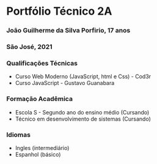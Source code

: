 # Portfólio Técnico 2A

### João Guilherme da Silva Porfirio, 17 anos
### São José, 2021

### Qualificações Técnicas
* Curso Web Moderno (JavaScript, html e Css) - Cod3r
* Curso JavaScript - Gustavo Guanabara

### Formação Acadêmica
* Escola S - Segundo ano do ensino médio (Cursando)
* Técnico em desenvolvimento de sistemas (Cursando)

### Idiomas
* Ingles (intermediário)
* Espanhol (básico)
